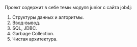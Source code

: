 Проект содержит в себе темы модуля junior c сайта job4j:
1. Структуры данных и алгоритмы.
2. Ввод-вывод.
3. SQL, JDBC.
4. Garbage Collection.
5. Чистая архитектура.
